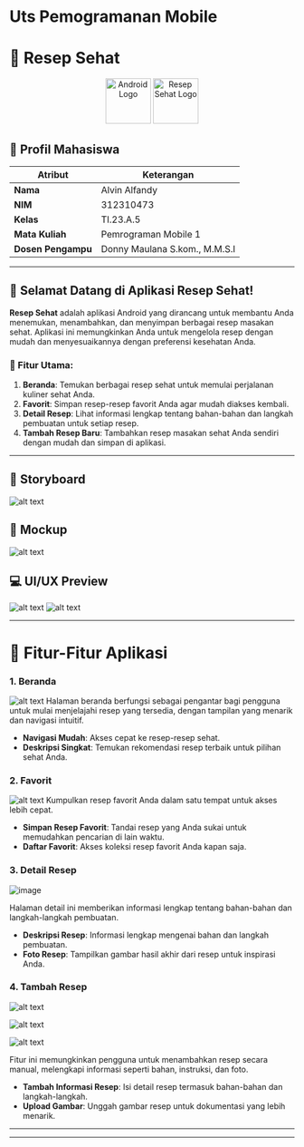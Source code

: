 # Uts Pemogramanan Mobile
# 🍲 Resep Sehat 

<div align="center">
  <img src="https://upload.wikimedia.org/wikipedia/commons/3/3e/Android_logo_2019.png" alt="Android Logo" width="80" height="80">
  <img src="gambar/Logo.jpg" alt="Resep Sehat Logo" width="80" height="80">
</div>

## 👤 Profil Mahasiswa

| Atribut           | Keterangan                    |
| ----------------- | ----------------------------- |
| **Nama**          | Alvin Alfandy                       |
| **NIM**           | 312310473                   |
| **Kelas**         | TI.23.A.5                     |
| **Mata Kuliah**   | Pemrograman Mobile 1          |
| **Dosen Pengampu** | Donny Maulana S.kom., M.M.S.I |

---

## 🥗 Selamat Datang di Aplikasi **Resep Sehat**!
**Resep Sehat** adalah aplikasi Android yang dirancang untuk membantu Anda menemukan, menambahkan, dan menyimpan berbagai resep masakan sehat. Aplikasi ini memungkinkan Anda untuk mengelola resep dengan mudah dan menyesuaikannya dengan preferensi kesehatan Anda.

### 🎯 Fitur Utama:
1. **Beranda**: Temukan berbagai resep sehat untuk memulai perjalanan kuliner sehat Anda.
2. **Favorit**: Simpan resep-resep favorit Anda agar mudah diakses kembali.
3. **Detail Resep**: Lihat informasi lengkap tentang bahan-bahan dan langkah pembuatan untuk setiap resep.
4. **Tambah Resep Baru**: Tambahkan resep masakan sehat Anda sendiri dengan mudah dan simpan di aplikasi.

---

## 📝 Storyboard
![alt text](gambar/image-9.png)

## 🎨 Mockup
![alt text](gambar/image-10.png)

## 💻 UI/UX Preview
![alt text](gambar/image-12.png)
![alt text](gambar/image-11.png)

---

# 📱 Fitur-Fitur Aplikasi

### 1. **Beranda**
 ![alt text](gambar/image.png)
   Halaman beranda berfungsi sebagai pengantar bagi pengguna untuk mulai menjelajahi resep yang tersedia, dengan tampilan yang menarik dan navigasi intuitif.

   - **Navigasi Mudah**: Akses cepat ke resep-resep sehat.
   - **Deskripsi Singkat**: Temukan rekomendasi resep terbaik untuk pilihan sehat Anda.

### 2. **Favorit**
![alt text](gambar/image-3.png)
   Kumpulkan resep favorit Anda dalam satu tempat untuk akses lebih cepat.

   - **Simpan Resep Favorit**: Tandai resep yang Anda sukai untuk memudahkan pencarian di lain waktu.
   - **Daftar Favorit**: Akses koleksi resep favorit Anda kapan saja.

### 3. **Detail Resep**
![image](https://github.com/user-attachments/assets/0f1ce282-0bb3-4287-886d-44585df047ba)

   Halaman detail ini memberikan informasi lengkap tentang bahan-bahan dan langkah-langkah pembuatan.

   - **Deskripsi Resep**: Informasi lengkap mengenai bahan dan langkah pembuatan.
   - **Foto Resep**: Tampilkan gambar hasil akhir dari resep untuk inspirasi Anda.

### 4. **Tambah Resep**

![alt text](gambar/image-8.png)

![alt text](gambar/image-6.png)

![alt text](gambar/image-7.png)


   Fitur ini memungkinkan pengguna untuk menambahkan resep secara manual, melengkapi informasi seperti bahan, instruksi, dan foto.

   - **Tambah Informasi Resep**: Isi detail resep termasuk bahan-bahan dan langkah-langkah.
   - **Upload Gambar**: Unggah gambar resep untuk dokumentasi yang lebih menarik.

---


---


